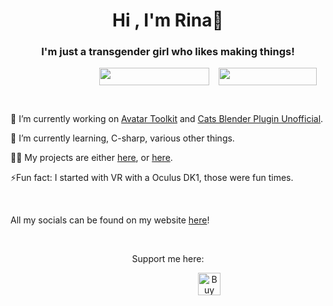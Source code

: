 <h1 align="center">Hi , I'm Rina👋</h1>
<h3 align="center">I'm just a transgender girl who likes making things!</h3>
<p style="padding-left: 142px; " align="center"><img style="float: left;" src="https://img.shields.io/static/v1?label=Pronouns&message=she/her&color=E6A1FF&style=for-the-badge" alt="" width="176" height="28" /><a href="https://yusarina.xyz"><img style="display: block; margin-left: auto; margin-right: auto;" src="https://img.shields.io/website?label=Yusarina.xyz&amp;style=for-the-badge&amp;url=https%3A%2F%2FYusarina.xyz" alt="" width="157" height="28" /></a></p>
<p style="padding-left: 142px;">&nbsp;</p>
<p>🔭&nbsp;I&rsquo;m currently working on <a href="https://github.com/teamneoneko/Avatar-Toolkit">Avatar Toolkit</a> and <a href="https://github.com/teamneoneko/Cats-Blender-Plugin-Unofficial-">Cats Blender Plugin Unofficial</a>.</p>
<p>🌱 I&rsquo;m currently learning, C-sharp, various other things.</p>
<p>👨&zwj;💻 My projects are either <a href="https://yusarina.xyz">here</a>, or <a href="https://github.com/Yusarina?tab=repositories">here</a>.</p>
<p>⚡Fun fact: I started with VR with a Oculus DK1, those were fun times.</p>
<p>&nbsp;</p>
<p>All my socials can be found on my website <a href="https://yusarina.xyz">here</a>!</p>
<p align="center">&nbsp;</p>
<p align="center">Support me here:</p>
<p style="padding-left: 300px;" align="center"><a href="https://ko-fi.com/R6R1SDNNP" target="_blank" rel="noopener"><img style="border: 0px; height: 36px; float: left;" src="https://storage.ko-fi.com/cdn/kofi2.png?v=3" alt="Buy Me a Coffee at ko-fi.com" height="36" align="center" border="0" /></a></p>
